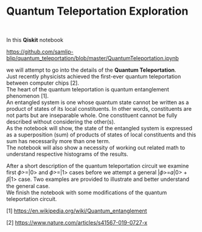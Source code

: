 Quantum Teleportation Exploration
=================================

 

In this **Qiskit** notebook

<https://github.com/samlip-blip/quantum_teleportation/blob/master/QuantumTeleportation.ipynb>

we will attempt to go into the details of the **Quantum Teleportation**.  
Just recently physicists achieved the first-ever quantum teleportation between
computer chips [2].  
The heart of the quantum teleportation is quantum 
entanglement phenomenon [1].  
An entangled system is one whose quantum state cannot be written as a product of
states of its local constituents. In other words, constituents are not parts but
are inseparable whole. One constituent cannot be fully described without
considering the other(s).  
As the notebook will show, the state of the entangled system is expressed as a
superposition (sum) of products of states of local constituents and this sum has
necessarily more than one term.  
The notebook will also show a necessity of working out related math to
understand respective histograms of the results.

After a short description of the quantum teleportation circuit we examine first
𝜙\>=\|0\> and 𝜙\>=\|1\> cases before we attempt a general \|𝜙\>=𝛼\|0\> + 𝛽\|1\>
case. 
Two examples are provided to illustrate and better understand the general
case.  
We finish the notebook with some modifications of the quantum teleportation
circuit.

[1] <https://en.wikipedia.org/wiki/Quantum_entanglement> 

[2] <https://www.nature.com/articles/s41567-019-0727-x>

 
